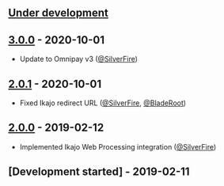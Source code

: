 ## [Under development]

## [3.0.0] - 2020-10-01

- Update to Omnipay v3 ([@SilverFire])

## [2.0.1] - 2020-10-01

- Fixed Ikajo redirect URL ([@SilverFire], [@BladeRoot])

## [2.0.0] - 2019-02-12

- Implemented Ikajo Web Processing integration ([@SilverFire])

## [Development started] - 2019-02-11

[@hiqsol]: https://github.com/hiqsol
[sol@hiqdev.com]: https://github.com/hiqsol
[@SilverFire]: https://github.com/SilverFire
[d.naumenko.a@gmail.com]: https://github.com/SilverFire
[@tafid]: https://github.com/tafid
[andreyklochok@gmail.com]: https://github.com/tafid
[@BladeRoot]: https://github.com/BladeRoot
[bladeroot@gmail.com]: https://github.com/BladeRoot
[Under development]: https://github.com/hiqdev/omnipay-ikajo/compare/2.0.1...HEAD
[2.0.0]: https://github.com/hiqdev/omnipay-ikajo/releases/tag/2.0.0
[2.0.1]: https://github.com/hiqdev/omnipay-ikajo/compare/2.0.0...2.0.1
[3.0.0]: https://github.com/hiqdev/omnipay-ikajo/compare/2.0.1...3.0.0
